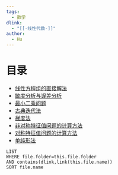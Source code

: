 ```yaml
---
tags:
  - 数学
dlink:
  - "[[-线性代数-]]"
author:
  - Hu
---
```

# 目录

- [线性方程组的直接解法](1-线性方程组的直接解法.md)
- [敏度分析与误差分析](2-敏度分析与误差分析.md)
- [最小二乘问题](3-最小二乘问题.md)
- [古典迭代法](4-古典迭代法.md)
- [梯度法](5-梯度法.md)
- [非对称特征值问题的计算方法](6-非对称特征值问题的计算方法.md)
- [对称特征值问题的计算方法](7-对称特征值问题的计算方法.md)
- [单纯形法](8-单纯形法.md)

```dataview
LIST
WHERE file.folder=this.file.folder
AND contains(dlink,link(this.file.name))
SORT file.name
```